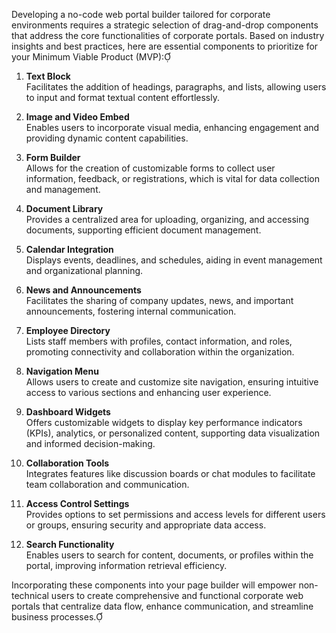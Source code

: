 Developing a no-code web portal builder tailored for corporate environments requires a strategic selection of drag-and-drop components that address the core functionalities of corporate portals. Based on industry insights and best practices, here are essential components to prioritize for your Minimum Viable Product (MVP):

1. **Text Block**  
   Facilitates the addition of headings, paragraphs, and lists, allowing users to input and format textual content effortlessly.

2. **Image and Video Embed**  
   Enables users to incorporate visual media, enhancing engagement and providing dynamic content capabilities.

3. **Form Builder**  
   Allows for the creation of customizable forms to collect user information, feedback, or registrations, which is vital for data collection and management.

4. **Document Library**  
   Provides a centralized area for uploading, organizing, and accessing documents, supporting efficient document management.

5. **Calendar Integration**  
   Displays events, deadlines, and schedules, aiding in event management and organizational planning.

6. **News and Announcements**  
   Facilitates the sharing of company updates, news, and important announcements, fostering internal communication.

7. **Employee Directory**  
   Lists staff members with profiles, contact information, and roles, promoting connectivity and collaboration within the organization.

8. **Navigation Menu**  
   Allows users to create and customize site navigation, ensuring intuitive access to various sections and enhancing user experience.

9. **Dashboard Widgets**  
   Offers customizable widgets to display key performance indicators (KPIs), analytics, or personalized content, supporting data visualization and informed decision-making.

10. **Collaboration Tools**  
    Integrates features like discussion boards or chat modules to facilitate team collaboration and communication.

11. **Access Control Settings**  
    Provides options to set permissions and access levels for different users or groups, ensuring security and appropriate data access.

12. **Search Functionality**  
    Enables users to search for content, documents, or profiles within the portal, improving information retrieval efficiency.

Incorporating these components into your page builder will empower non-technical users to create comprehensive and functional corporate web portals that centralize data flow, enhance communication, and streamline business processes. 